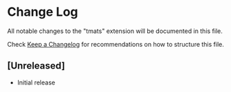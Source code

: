 # Change Log

All notable changes to the "tmats" extension will be documented in this file.

Check [Keep a Changelog](http://keepachangelog.com/) for recommendations on how to structure this file.

## [Unreleased]

- Initial release